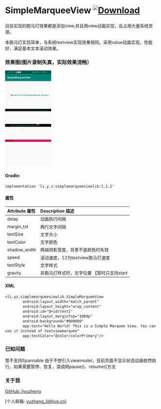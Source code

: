 # SimpleMarqueeView [ ![Download](https://api.bintray.com/packages/liyz/lyzlib/SimpleMarqueeView/images/download.svg?version=1.1.2) ](https://bintray.com/liyz/lyzlib/SimpleMarqueeView/1.2.0/link)

###
目前实现的跑马灯效果都是添加view,并且用view动画实现，会占用大量系统资源。

本跑马灯实现简单，与系统textview实现效果相同。采用value动画实现，性能好，满足基本文本滚动效果。

### 效果图(图片录制失真，实际效果流畅）

<img src="/resources/simple.gif" style="width: 30%;">

#### Gradle:

    implementation 'li.y.z:simplemarqueeviewlib:1.1.2'

#### 属性

| Attribute 属性          | Description 描述 | 
|:---				     |:---| 
| delay         | 动画执行间隔 | 
| margin_txt         | 两行文字间隔 | 
| textSize         | 文字大小 | 
| textColor         | 文字颜色 | 
| shadow_width         | 两端阴影宽度，背景不是颜色时失效 | 
| speed         | 滚动速度，12为textview跑马灯速度 |
| textStyle        | 文字样式 |
| gravity        | 非跑马灯样式时，文字位置 【暂时只支持start|center_horizontal】 |

#### XML

    <li.yz.simplemarqueeviewlib.SimpleMarqueeView
            android:layout_width="match_parent"
            android:layout_height="wrap_content"
            android:id="@+id/text1"
            android:layout_marginTop="100dp"
            android:background="#000000"
            app:text="Hello World! This is a Simple Marquee View. You can use it instead of textviewmarquee"
            app:textColor="@color/colorPrimary"/>

### 已知问题
暂不支持Spannable
由于不想引入viewmodel，目前页面不显示状态动画依然执行，如果需要暂停、恢复，请调用pause()、resume()方法

### 关于我

[GitHub: liyuzheng](https://github.com/liyuzheng)  

[个人邮箱: yuzheng_li@live.cn]
